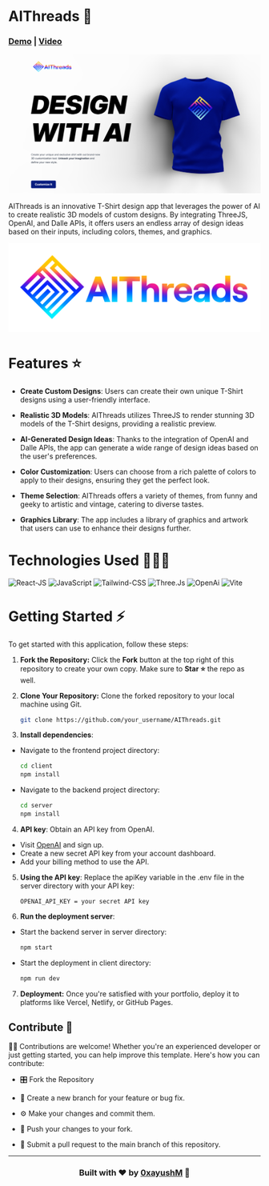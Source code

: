 # AIThreads 🤖

### [Demo](https://ai-threads.vercel.app/) | [Video](https://youtu.be/e6t1z2pbpyM)
![Screenshot 1](/README_assets/ss1.png)

AIThreads is an innovative T-Shirt design app that leverages the power of AI to create realistic 3D models of custom designs. By integrating ThreeJS, OpenAI, and Dalle APIs, it offers users an endless array of design ideas based on their inputs, including colors, themes, and graphics.

![AIThreads Logo](./README_assets/full_logo.png)



# Features ⭐️

- **Create Custom Designs**: Users can create their own unique T-Shirt designs using a user-friendly interface.

- **Realistic 3D Models**: AIThreads utilizes ThreeJS to render stunning 3D models of the T-Shirt designs, providing a realistic preview.

- **AI-Generated Design Ideas**: Thanks to the integration of OpenAI and Dalle APIs, the app can generate a wide range of design ideas based on the user's preferences.

- **Color Customization**: Users can choose from a rich palette of colors to apply to their designs, ensuring they get the perfect look.

- **Theme Selection**: AIThreads offers a variety of themes, from funny and geeky to artistic and vintage, catering to diverse tastes.

- **Graphics Library**: The app includes a library of graphics and artwork that users can use to enhance their designs further.

# Technologies Used 🧑🏻‍💻

![React-JS](https://img.shields.io/badge/ReactJs-20232A?style=for-the-badge&logo=react&logoColor=61DAFB)
![JavaScript](https://img.shields.io/badge/JavaScript-323330?style=for-the-badge&logo=javascript&logoColor=F7DF1E)
![Tailwind-CSS](https://img.shields.io/badge/Tailwind-blue?style=for-the-badge&logo=tailwindcss&logoColor=61DAFB)
![Three.Js](https://img.shields.io/badge/Three.Js-ADE?style=for-the-badge&logo=threedotjs&logoColor=black)
![OpenAi](https://img.shields.io/badge/OpenAi-darkgreen?style=for-the-badge&logo=openai&logoColor=white)
![Vite](https://img.shields.io/badge/Vite-yellow?style=for-the-badge&logo=vite&logoColor=white)

# Getting Started ⚡️

To get started with this application, follow these steps:

1. **Fork the Repository:** Click the **Fork** button at the top right of this repository to create your own copy. Make sure to **Star ⭐️** the repo as well.

2. **Clone Your Repository:** Clone the forked repository to your local machine using Git.

   ```bash
   git clone https://github.com/your_username/AIThreads.git
   ```

3. **Install dependencies**:

- Navigate to the frontend project directory:

    ```bash
    cd client
    npm install
    ```
- Navigate to the backend project directory:

    ```bash
    cd server
    npm install
    ```
4. **API key**: Obtain an API key from OpenAI.

- Visit [OpenAI](https://platform.openai.com/api-keys) and sign up.
- Create a new secret API key from your account dashboard.
- Add your billing method to use the API.

5. **Using the API key**: Replace the apiKey variable in the .env file in the server directory with your API key:

    ```.env
    OPENAI_API_KEY = your secret API key
    ```
6. **Run the deployment server**:

- Start the backend server in server directory:

    ```bash
    npm start
    ```
- Start the deployment in client directory:

    ```bash
    npm run dev
    ```

7. **Deployment:** Once you're satisfied with your portfolio, deploy it to platforms like Vercel, Netlify, or GitHub Pages.

## Contribute 🤝

👩‍💻 Contributions are welcome! Whether you're an experienced developer or just getting started, you can help improve this template. Here's how you can contribute:

- 🎛️ Fork the Repository
- 💽 Create a new branch for your feature or bug fix.

- ⚙️ Make your changes and commit them.
- 📡 Push your changes to your fork.

- 🌟 Submit a pull request to the main branch of this repository.

<hr>

### <p align="center">Built with ❤️ by [0xayushM](https://www.ayushmangal.com) 🚀</p>